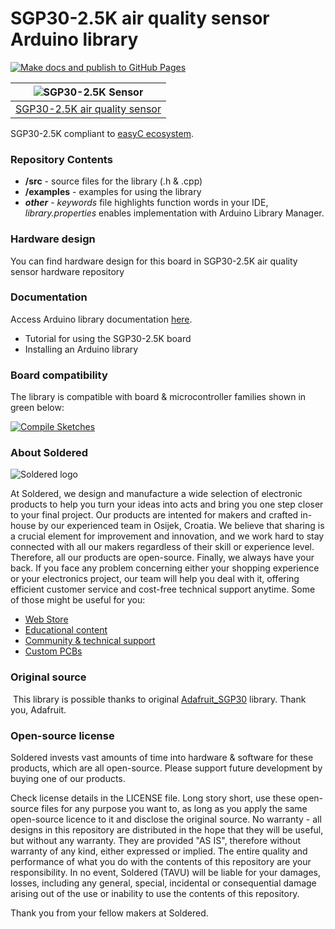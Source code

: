 # SGP30-2.5K air quality sensor Arduino library

[![Make docs and publish to GitHub Pages](https://github.com/SolderedElectronics/Soldered-SGP30-Arduino-Library/actions/workflows/make_docs.yml/badge.svg?branch=dev)](https://github.com/SolderedElectronics/Soldered-SGP30-Arduino-Library/actions/workflows/make_docs.yml)

| ![SGP30-2.5K Sensor](https://upload.wikimedia.org/wikipedia/commons/8/8f/Example_image.svg) |
| :---------------------------------------------------------------------------------------------: |
| [SGP30-2.5K air quality sensor](https://www.solde.red/333176)                                                            |

SGP30-2.5K compliant to [easyC ecosystem](https://www.soldered.com/easyC). 

### Repository Contents
- **/src** - source files for the library (.h & .cpp)
- **/examples** - examples for using the library
- ***other*** - *keywords* file highlights function words in your IDE, *library.properties* enables implementation with Arduino Library Manager.

### Hardware design
You can find hardware design for this board in SGP30-2.5K air quality sensor hardware repository

### Documentation

Access Arduino library documentation [here](https://solderedelectronics.github.io/Soldered-SGP30-Arduino-Library/).

- Tutorial for using the SGP30-2.5K board
- Installing an Arduino library

### Board compatibility

The library is compatible with board & microcontroller families shown in green below: 

[![Compile Sketches](http://github-actions.40ants.com/SolderedElectronics/Soldered-SGP30-Arduino-Library/matrix.svg?branch=dev&only=Compile%20Sketches)](https://github.com/SolderedElectronics/Soldered-SGP30-Arduino-Library/actions/workflows/compile_test.yml)


### About Soldered
![Soldered logo](https://raw.githubusercontent.com/e-radionicacom/Soldered-Generic-Arduino-Library/dev/extras/Logo%20horizontal-2.svg)

At Soldered, we design and manufacture a wide selection of electronic products to help you turn your ideas into acts and bring you one step closer to your final project. Our products are intented for makers and crafted in-house by our experienced team in Osijek, Croatia. We believe that sharing is a crucial element for improvement and innovation, and we work hard to stay connected with all our makers regardless of their skill or experience level. Therefore, all our products are open-source. Finally, we always have your back. If you face any problem concerning either your shopping experience or your electronics project, our team will help you deal with it, offering efficient customer service and cost-free technical support anytime. Some of those might be useful for you:

- [Web Store](https://www.soldered.com)
- [Educational content](https://learn.soldered.com)
- [Community & technical support](https://community.soldered.com)
- [Custom PCBs](https://pcb.soldered.com)


### Original source
​
This library is possible thanks to original [
Adafruit_SGP30](https://github.com/adafruit/Adafruit_SGP30) library. Thank you, Adafruit. 


### Open-source license
Soldered invests vast amounts of time into hardware & software for these products, which are all open-source. Please support future development by buying one of our products. 

Check license details in the LICENSE file. Long story short, use these open-source files for any purpose you want to, as long as you apply the same open-source licence to it and disclose the original source. No warranty - all designs in this repository are distributed in the hope that they will be useful, but without any warranty. They are provided "AS IS", therefore without warranty of any kind, either expressed or implied. The entire quality and performance of what you do with the contents of this repository are your responsibility. In no event, Soldered (TAVU) will be liable for your damages, losses, including any general, special, incidental or consequential damage arising out of the use or inability to use the contents of this repository. 

Thank you from your fellow makers at Soldered.

